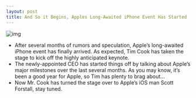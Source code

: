```yaml
---
layout: post
title: And So it Begins, Apples Long-Awaited iPhone Event Has Started
---
```

![img](http://media.idownloadblog.com/wp-content/uploads/2011/10/tim-cook-e1317749084458.jpg)
* After several months of rumors and speculation, Apple’s long-awaited iPhone event has finally arrived. As expected, Tim Cook has taken the stage to kick off the highly anticipated keynote.
* The newly-appointed CEO has started things off by talking about Apple’s major milestones over the last several months. As you may know, it’s been a good year for Apple, so Tim has plenty to brag about…
* Now Mr. Cook has turned the stage over to Apple’s iOS man Scott Forstall, stay tuned.

